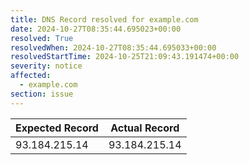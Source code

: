 ```yaml
---
title: DNS Record resolved for example.com
date: 2024-10-27T08:35:44.695023+00:00
resolved: True
resolvedWhen: 2024-10-27T08:35:44.695033+00:00
resolvedStartTime: 2024-10-25T21:09:43.191474+00:00
severity: notice
affected:
  - example.com
section: issue
---
```


| Expected Record  | Actual Record  |
|------------------|----------------|
| 93.184.215.14 | 93.184.215.14 |
